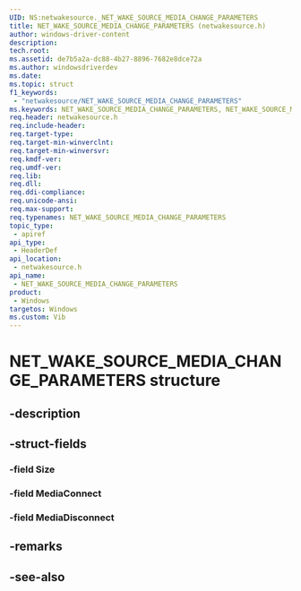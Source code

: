 ```yaml
---
UID: NS:netwakesource._NET_WAKE_SOURCE_MEDIA_CHANGE_PARAMETERS
title: NET_WAKE_SOURCE_MEDIA_CHANGE_PARAMETERS (netwakesource.h)
author: windows-driver-content
description: 
tech.root:
ms.assetid: de7b5a2a-dc88-4b27-8896-7682e8dce72a
ms.author: windowsdriverdev
ms.date: 
ms.topic: struct
f1_keywords:
 - "netwakesource/NET_WAKE_SOURCE_MEDIA_CHANGE_PARAMETERS"
ms.keywords: NET_WAKE_SOURCE_MEDIA_CHANGE_PARAMETERS, NET_WAKE_SOURCE_MEDIA_CHANGE_PARAMETERS, 
req.header: netwakesource.h
req.include-header:
req.target-type:
req.target-min-winverclnt:
req.target-min-winversvr:
req.kmdf-ver:
req.umdf-ver:
req.lib:
req.dll:
req.ddi-compliance:
req.unicode-ansi:
req.max-support:
req.typenames: NET_WAKE_SOURCE_MEDIA_CHANGE_PARAMETERS
topic_type: 
 - apiref
api_type: 
 - HeaderDef
api_location: 
 - netwakesource.h
api_name: 
 - NET_WAKE_SOURCE_MEDIA_CHANGE_PARAMETERS
product: 
 - Windows
targetos: Windows
ms.custom: Vib
---
```


# NET_WAKE_SOURCE_MEDIA_CHANGE_PARAMETERS structure

## -description


## -struct-fields

### -field Size
 
### -field MediaConnect
 
### -field MediaDisconnect
 

## -remarks

## -see-also